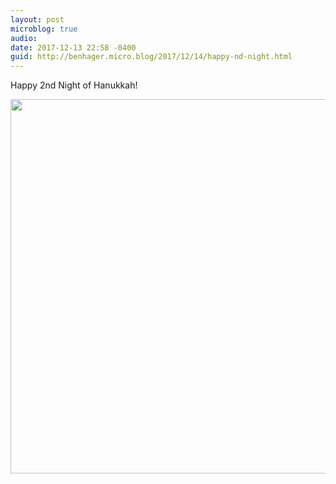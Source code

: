 ```yaml
---
layout: post
microblog: true
audio: 
date: 2017-12-13 22:58 -0400
guid: http://benhager.micro.blog/2017/12/14/happy-nd-night.html
---
```

Happy 2nd Night of Hanukkah!

<img src="http://hager.blog/uploads/2017/a5e1f132b8.jpg" width="600" height="599" />
